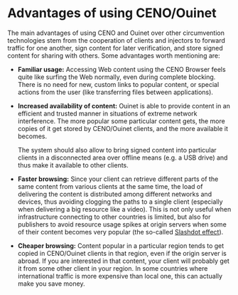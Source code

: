 # Advantages of using CENO/Ouinet

The main advantages of using CENO and Ouinet over other circumvention technologies stem from the cooperation of clients and injectors to forward traffic for one another, sign content for later verification, and store signed content for sharing with others.  Some advantages worth mentioning are:

  - **Familiar usage:** Accessing Web content using the CENO Browser feels quite like surfing the Web normally, even during complete blocking.  There is no need for new, custom links to popular content, or special actions from the user (like transferring files between applications).

  - **Increased availability of content:** Ouinet is able to provide content in an efficient and trusted manner in situations of extreme network interference.  The more popular some particular content gets, the more copies of it get stored by CENO/Ouinet clients, and the more available it becomes.

    The system should also allow to bring signed content into particular clients in a disconnected area over offline means (e.g. a USB drive) and thus make it available to other clients.

  - **Faster browsing:** Since your client can retrieve different parts of the same content from various clients at the same time, the load of delivering the content is distributed among different networks and devices, thus avoiding clogging the paths to a single client (especially when delivering a big resource like a video).  This is not only useful when infrastructure connecting to other countries is limited, but also for publishers to avoid resource usage spikes at origin servers when some of their content becomes very popular (the so-called [Slashdot effect][]).

  - **Cheaper browsing:** Content popular in a particular region tends to get copied in CENO/Ouinet clients in that region, even if the origin server is abroad.  If you are interested in that content, your client will probably get it from some other client in your region.  In some countries where international traffic is more expensive than local one, this can actually make you save money.

[Slashdot effect]: https://en.wikipedia.org/wiki/Slashdot_effect
